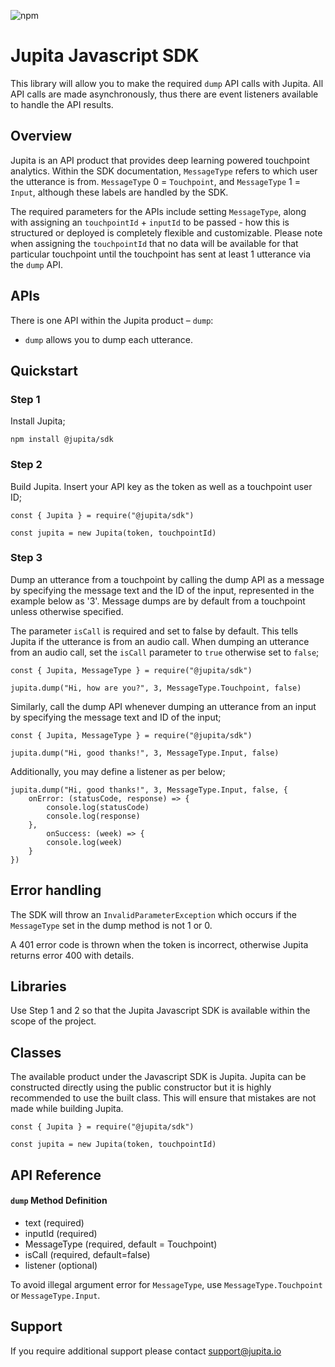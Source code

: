 ![npm](https://img.shields.io/npm/v/@jupita/sdk)

# Jupita Javascript SDK
This library will allow you to make the required `dump` API calls with Jupita. All API calls are made asynchronously, thus there are event listeners available to handle the API results.


## Overview
Jupita is an API product that provides deep learning powered touchpoint analytics. Within the SDK documentation, `MessageType` refers to which user the utterance is from. `MessageType` 0 = `Touchpoint`, and `MessageType` 1 = `Input`, although these labels are handled by the SDK.

The required parameters for the APIs include setting `MessageType`, along with assigning an `touchpointId` + `inputId` to be passed - how this is structured or deployed is completely flexible and customizable. Please note when assigning the `touchpointId` that no data will be available for that particular touchpoint until the touchpoint has sent at least 1 utterance via the `dump` API. 


## APIs
There is one API within the Jupita product – `dump`:

- `dump` allows you to dump each utterance.


##  Quickstart
### Step 1
Install Jupita;

```
npm install @jupita/sdk
```

### Step 2
Build Jupita. Insert your API key as the token as well as a touchpoint user ID;

```
const { Jupita } = require("@jupita/sdk")

const jupita = new Jupita(token, touchpointId)
```

### Step 3
Dump an utterance from a touchpoint by calling the dump API as a message by specifying the message text and the ID of the input, represented in the example below as '3'. Message dumps are by default from a touchpoint unless otherwise specified. 

The parameter `isCall` is required and set to false by default. This tells Jupita if the utterance is from an audio call. When dumping an utterance from an audio call, set the `isCall` parameter to `true` otherwise set to `false`;

```
const { Jupita, MessageType } = require("@jupita/sdk")

jupita.dump("Hi, how are you?", 3, MessageType.Touchpoint, false)
```

Similarly, call the dump API whenever dumping an utterance from an input by specifying the message text and ID of the input;
```
const { Jupita, MessageType } = require("@jupita/sdk")

jupita.dump("Hi, good thanks!", 3, MessageType.Input, false)
```

Additionally, you may define a listener as per below;

```
jupita.dump("Hi, good thanks!", 3, MessageType.Input, false, {
    onError: (statusCode, response) => {
        console.log(statusCode)
        console.log(response)
    }, 
        onSuccess: (week) => {
        console.log(week)
    }
})
```

## Error handling
The SDK will throw an `InvalidParameterException` which occurs if the `MessageType` set in the dump method is not 1 or 0.

A 401 error code is thrown when the token is incorrect, otherwise Jupita returns error 400 with details.


## Libraries
Use Step 1 and 2 so that the Jupita Javascript SDK is available within the scope of the project.


## Classes
The available product under the Javascript SDK is Jupita. Jupita can be constructed directly using the public constructor but it is highly recommended to use the built class. This will ensure that mistakes are not made while building Jupita.

```
const { Jupita } = require("@jupita/sdk")

const jupita = new Jupita(token, touchpointId)
```

## API Reference
#### `dump` Method Definition

* text (required)
* inputId (required)
* MessageType (required, default = Touchpoint)
* isCall (required, default=false)
* listener (optional)

To avoid illegal argument error for `MessageType`, use `MessageType.Touchpoint` or `MessageType.Input`.

## Support
If you require additional support please contact support@jupita.io
